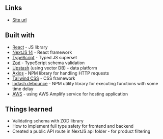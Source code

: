 ## Links

- [Site url](https://master.d3ju3utrsrjnkm.amplifyapp.com/)

## Built with

- [React](https://react.dev/) - JS library
- [NextJS 14](https://nextjs.org/) - React framework
- [TypeScript](https://www.typescriptlang.org/) - Typed JS superset
- [Zod](https://zod.dev/) - TypeScript schema validation
- [Upstash](https://upstash.com/) (using vector DB) - data platform
- [Axios](https://axios-http.com/) - NPM library for handling HTTP requests
- [Tailwind CSS](https://tailwindcss.com/) - CSS framework
- [lodash.debounce](https://www.npmjs.com/package/lodash.debounce) - NPM utility library for executing functions with some time delay
- [AWS](https://aws.amazon.com/amplify) - using AWS Amplify service for hosting application 

## Things learned

- Validating schema with ZOD library
- How to implement full type safety for frontend and backend
- Created a public API route in NextJS api folder - for product filtering
